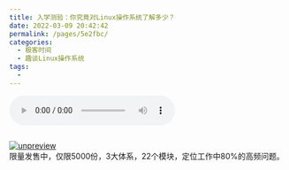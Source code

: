 ```yaml
---
title: 入学测验：你究竟对Linux操作系统了解多少？
date: 2022-03-09 20:42:42
permalink: /pages/5e2fbc/
categories:
  - 极客时间
  - 趣谈Linux操作系统
tags:
  - 
---
```

<audio title="01.入学测验：你究竟对Linux操作系统了解多少？" src="https://static001.geekbang.org/resource/audio/29/f3/294761293f283421c13a251899acf1f3.mp3" controls="controls"></audio> 
<p><img src="https://static001.geekbang.org/resource/image/1d/30/1d29bf1eb0f943a91fd233105f06c830.jpg" alt=""><img src="https://static001.geekbang.org/resource/image/be/0e/bec42567b46fe69e4e4d4e427f625c0e.jpg" alt=""><img src="https://static001.geekbang.org/resource/image/5a/fd/5a48f52da754b201ff4ca1ab831875fd.jpg" alt=""><img src="https://static001.geekbang.org/resource/image/96/e2/96c2368e46d049dd60f85b82c7cbb1e2.jpg" alt=""><img src="https://static001.geekbang.org/resource/image/4f/52/4fc17ea8b6877c8a3fe7cbb906575e52.jpg" alt=""><img src="https://static001.geekbang.org/resource/image/5f/f5/5f5d850a0eb1998da4005a378078a7f5.jpg" alt=""><img src="https://static001.geekbang.org/resource/image/7f/99/7f42798b9aa414fe10bd240963854e99.jpg" alt=""></p><p><a href="time://mall?url=https%3A%2F%2Fj.youzan.com%2FG69gDi"><img src="https://static001.geekbang.org/resource/image/00/f2/00f868b7654dcb50ae2c91fd7688d2f2.jpg" alt="unpreview"></a><br>
限量发售中，仅限<span class="orange">5000份</span>，3大体系，22个模块，定位工作中80%的高频问题。</p><!-- [[[read_end]]] -->